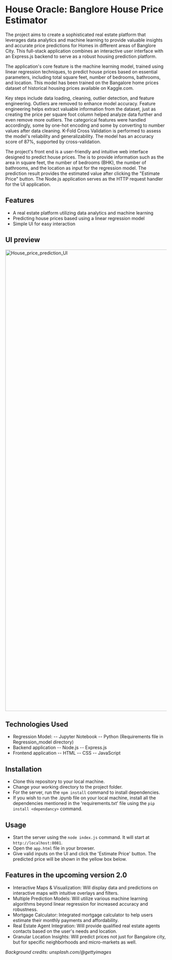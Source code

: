 # House Oracle: Banglore House Price Estimator

The project aims to create a sophisticated real estate platform that leverages data analytics and machine learning to provide valuable insights and accurate price predictions for Homes in different areas of Banglore City. This full-stack application combines an interactive user interface with an Express.js backend to serve as a robust housing prediction platform.

The application's core feature is the machine learning model, trained using linear regression techniques, to predict house prices based on essential parameters, including total square feet, number of bedrooms, bathrooms, and location. This model has been trained on the Bangalore home prices dataset of historical housing prices available on Kaggle.com.

Key steps include data loading, cleaning, outlier detection, and feature engineering. Outliers are removed to enhance model accuracy. Feature engineering helps extract valuable information from the dataset, just as creating the price per square foot column helped analyze data further and even remove more outliers. The categorical features were handled accordingly, some by one-hot encoding and some by converting to number values after data cleaning. K-Fold Cross Validation is performed to assess the model's reliability and generalizability. The model has an accuracy score of 87%, supported by cross-validation.

The project's front end is a user-friendly and intuitive web interface designed to predict house prices. The is to provide information such as the area in square feet, the number of bedrooms (BHK), the number of bathrooms, and the location as input for the regression model. The prediction result provides the estimated value after clicking the "Estimate Price" button. The Node.js application serves as the HTTP request handler for the UI application.

## Features
- A real estate platform utilizing data analytics and machine learning
- Predicting house prices based using a linear regression model
- Simple UI for easy interaction

## UI preview

<img width="1439" alt="House_price_prediction_UI" src="https://github.com/s-mehakkk/House-price-prediction/assets/75841992/8b997ef4-0d1f-4dc4-be6e-e4df1e2d205c">


## Technologies Used
- Regression Model:
  -- Jupyter Notebook
  -- Python
  (Requirements file in Regression_model directory)
- Backend application
  -- Node.js
  -- Express.js
- Frontend application
  -- HTML
  -- CSS
  -- JavaScript

## Installation
- Clone this repository to your local machine.
- Change your working directory to the project folder.
- For the server, run the `npm install` command to install dependencies.
- If you wish to run the .ipynb file on your local machine, install all the dependencies mentioned in the 'requirements.txt' file using the `pip install <dependancy>` command.

## Usage
- Start the server using the `node index.js` command. It will start at `http://localhost:8081`.
- Open the `app.html` file in your browser.
- Give valid inputs on the UI and click the 'Estimate Price' button.
The predicted price will be shown in the yellow box below.

## Features in the upcoming version 2.0
- Interactive Maps & Visualization: Will display data and predictions on interactive maps with intuitive overlays and filters.
- Multiple Prediction Models: Will utilize various machine learning algorithms beyond linear regression for increased accuracy and robustness.
- Mortgage Calculator: Integrated mortgage calculator to help users estimate their monthly payments and affordability.
- Real Estate Agent Integration: Will provide qualified real estate agents contacts based on the user's needs and location.
- Granular Location Insights: Will predict prices not just for Bangalore city, but for specific neighborhoods and micro-markets as well.

*Background credits: unsplash.com/@gettyimages*
